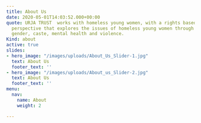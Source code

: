 ```yaml
---
title: About Us
date: 2020-05-01T14:03:52.000+00:00
quote: URJA TRUST  works with homeless young women, with a rights based intersectional
  perspective that explores the issues of homeless young women through the lens of
  gender, caste, mental health and violence.
Kind: about
active: true
slides:
- hero_image: "/images/uploads/About_Us_Slider-1.jpg"
  text: About Us
  footer_text: ''
- hero_image: "/images/uploads/About_us_Slider-2.jpg"
  text: About Us
  footer_text: ''
menu:
  nav:
    name: About
    weight: 2

---
```

